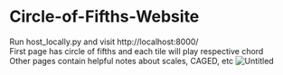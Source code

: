 # Circle-of-Fifths-Website
Run host_locally.py and visit http://localhost:8000/
<br>First page has circle of fifths and each tile will play respective chord
<br>Other pages contain helpful notes about scales, CAGED, etc
![Untitled](https://github.com/user-attachments/assets/7049e3da-c32b-493d-bd51-6164ccd35308)
